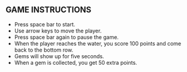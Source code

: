GAME INSTRUCTIONS
-----------------

- Press space bar to start.
- Use arrow keys to move the player.
- Press space bar again to pause the game.
- When the player reaches the water, you score 100 points and come back to the bottom row.
- Gems will show up for five seconds.
- When a gem is collected, you get 50 extra points.
